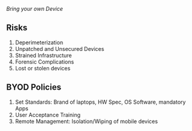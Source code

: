*Bring your own Device*

## Risks
1. Deperimeterization
2. Unpatched and Unsecured Devices
3. Strained Infrastructure
4. Forensic Complications
5. Lost or stolen devices

## BYOD Policies
1. Set Standards: Brand of laptops, HW Spec, OS Software, mandatory Apps
2. User Acceptance Training
3. Remote Management: Isolation/Wiping of mobile devices
